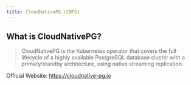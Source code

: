 ```yaml
---
title: CloudNativePG (CNPG)
---
```


## What is CloudNativePG?

> CloudNativePG is the Kubernetes operator that covers the full lifecycle of a highly available PostgreSQL database cluster with a primary/standby architecture, using native streaming replication.

Official Website: https://cloudnative-pg.io
